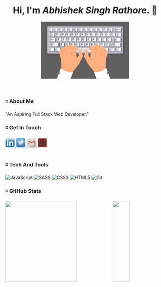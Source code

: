<div align="center"> <h1>Hi, I'm <i>Abhishek Singh Rathore</i>. 👋 </h1></div>

<div align="center"> <img  src="./assets/giphy.gif" width="55%"> </div>
<br>
<br>

### :white_medium_small_square: About Me

"An Aspiring Full Stack Web Developer."

<!-- - 🔭 I’m currently working on Advanced JavaScript -->
<!-- - 🌱 I’m currently learning Advanced JavaScript -->
<!-- - 👯 I’m looking to collaborate on ... -->
<!-- - 🤔 I’m looking for help with ... -->
<!-- - ⚡ Fun fact: ... -->

### :white_medium_small_square: Get In Touch

<nav>
    <a href="https://www.linkedin.com/in/abhishek-singh-rathore-878372205" target="_blank">
    <img src="./assets/linkedin-icon.png" width="30px" height="30px"/> </a>
       <a href="https://twitter.com/TheAbhi98765" target="_blank">
    <img src="./assets/twitter-icon.png" width="30px" height="30px"/> </a>
          <a href="mailto:abhishek.140999@gmail.com" target="_blank">
    <img src="./assets/gmail-icon.png" width="30px" height="30px"/> </a>
     <a href="https://www.codewars.com/users/abhishek-s-rathore" target="_blank">
    <img src="./assets/codewars-icon.png" width="30px" height="30px"/> </a>
</nav>
<br>

### :white_medium_small_square: Tech And Tools

<p> 
<img alt="JavaScript" src="https://img.shields.io/badge/javascript-%23323330.svg?style=for-the-badge&logo=javascript&logoColor=%23F7DF1E"/>
<img alt="SASS" src="https://img.shields.io/badge/SCSS-hotpink.svg?style=for-the-badge&logo=SASS&logoColor=white"/>
   <img alt="CSS3" src="https://img.shields.io/badge/css3-%231572B6.svg?style=for-the-badge&logo=css3&logoColor=white"/>
 <img alt="HTML5" src="https://img.shields.io/badge/html5-%23E34F26.svg?style=for-the-badge&logo=html5&logoColor=white"/>
<img alt="Git" src="https://img.shields.io/badge/git-%23F05033.svg?style=for-the-badge&logo=git&logoColor=white"/>
</p>
         
### :white_medium_small_square: GitHub Stats
<p>
  <img src="https://github-readme-stats.vercel.app/api?username=abhishek-s-rathore&show_icons=true&theme=radical" height="255px" width="66.75%"/> 
  <img src="https://github-readme-stats.vercel.app/api/top-langs/?username=abhishek-s-rathore&theme=tokyonight" height="255px" width="32.25%"/>
</p>
